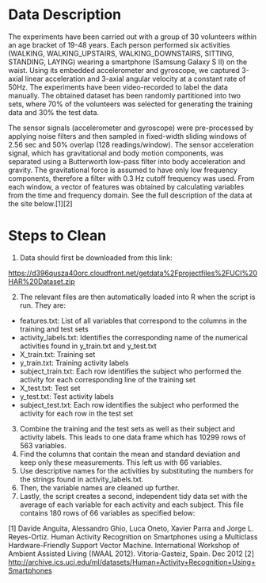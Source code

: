 # Data Description

The experiments have been carried out with a group of 30 volunteers within an age bracket of 19-48 years. Each person performed six activities (WALKING, WALKING_UPSTAIRS, WALKING_DOWNSTAIRS, SITTING, STANDING, LAYING) wearing a smartphone (Samsung Galaxy S II) on the waist. Using its embedded accelerometer and gyroscope, we captured 3-axial linear acceleration and 3-axial angular velocity at a constant rate of 50Hz. The experiments have been video-recorded to label the data manually. The obtained dataset has been randomly partitioned into two sets, where 70% of the volunteers was selected for generating the training data and 30% the test data. 

The sensor signals (accelerometer and gyroscope) were pre-processed by applying noise filters and then sampled in fixed-width sliding windows of 2.56 sec and 50% overlap (128 readings/window). The sensor acceleration signal, which has gravitational and body motion components, was separated using a Butterworth low-pass filter into body acceleration and gravity. The gravitational force is assumed to have only low frequency components, therefore a filter with 0.3 Hz cutoff frequency was used. From each window, a vector of features was obtained by calculating variables from the time and frequency domain.  See the full description of the data at the site below.[1][2]

# Steps to Clean

1.	Data should first be downloaded from this link:

https://d396qusza40orc.cloudfront.net/getdata%2Fprojectfiles%2FUCI%20HAR%20Dataset.zip

2.	The relevant files are then automatically loaded into R when the script is run.  They are:
*	features.txt: List of all variables that correspond to the columns in the training and test sets
*	activity_labels.txt: Identifies the corresponding name of the numerical activities found in y_train.txt and y_test.txt
*	X_train.txt: Training set
*	y_train.txt: Training activity labels
*	subject_train.txt: Each row identifies the subject who performed the activity for each corresponding line of the training set
*	X_test.txt: Test set
*	y_test.txt: Test activity labels
*	subject_test.txt: Each row identifies the subject who performed the activity for each row in the test set
 
3.	Combine the training and the test sets as well as their subject and activity labels.  This leads to one data frame which has 10299 rows of 563 variables.
4.	Find the columns that contain the mean and standard deviation and keep only these measurements.  This left us with 66 variables.  
5.	Use descriptive names for the activities by substituting the numbers for the strings found in activity_labels.txt. 
6.	Then, the variable names are cleaned up further.
7.	Lastly, the script creates a second, independent tidy data set with the average of each variable for each activity and each subject.  This file contains 180 rows of 66 variables as specified below:
   


[1] Davide Anguita, Alessandro Ghio, Luca Oneto, Xavier Parra and Jorge L. Reyes-Ortiz. Human Activity Recognition on Smartphones using a Multiclass Hardware-Friendly Support Vector Machine. International Workshop of Ambient Assisted Living (IWAAL 2012). Vitoria-Gasteiz, Spain. Dec 2012
[2] http://archive.ics.uci.edu/ml/datasets/Human+Activity+Recognition+Using+Smartphones

